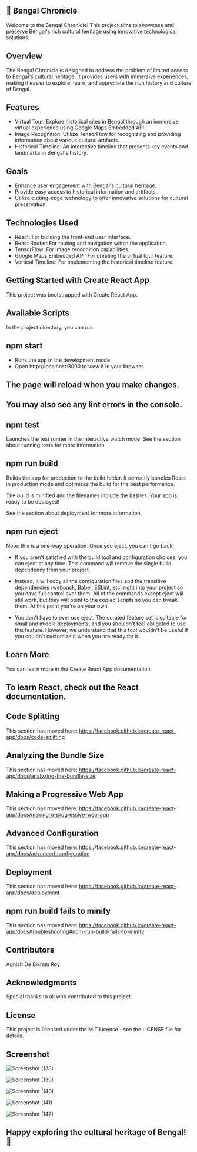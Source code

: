 ## 🐯 Bengal Chronicle

Welcome to the Bengal Chronicle! This project aims to showcase and preserve Bengal's rich cultural heritage using innovative technological solutions.

## Overview
The Bengal Chronicle is designed to address the problem of limited access to Bengal's cultural heritage. It provides users with immersive experiences, making it easier to explore, learn, and appreciate the rich history and culture of Bengal.

## Features
- Virtual Tour: Explore historical sites in Bengal through an immersive virtual experience using Google Maps Embedded API.
- Image Recognition: Utilize TensorFlow for recognizing and providing information about various cultural artifacts.
- Historical Timeline: An interactive timeline that presents key events and landmarks in Bengal's history.

## Goals
- Enhance user engagement with Bengal's cultural heritage.
- Provide easy access to historical information and artifacts.
- Utilize cutting-edge technology to offer innovative solutions for cultural preservation.
  
## Technologies Used
- React: For building the front-end user interface.
- React Router: For routing and navigation within the application.
- TensorFlow: For image recognition capabilities.
- Google Maps Embedded API: For creating the virtual tour feature.
- Vertical Timeline: For implementing the historical timeline feature.

  
## Getting Started with Create React App
This project was bootstrapped with Create React App.

## Available Scripts
In the project directory, you can run:

## npm start
- Runs the app in the development mode.
- Open http://localhost:3000 to view it in your browser.

## The page will reload when you make changes.
## You may also see any lint errors in the console.

## npm test
Launches the test runner in the interactive watch mode.
See the section about running tests for more information.

## npm run build
Builds the app for production to the build folder.
It correctly bundles React in production mode and optimizes the build for the best performance.

The build is minified and the filenames include the hashes.
Your app is ready to be deployed!

See the section about deployment for more information.

## npm run eject
Note: this is a one-way operation. Once you eject, you can't go back!

- If you aren't satisfied with the build tool and configuration choices, you can eject at any time. This command will remove the single build dependency from your project.

- Instead, it will copy all the configuration files and the transitive dependencies (webpack, Babel, ESLint, etc) right into your project so you have full control over them. All of the commands except eject will still work, but they will point to the copied scripts so you can tweak them. At this point you're on your own.

- You don't have to ever use eject. The curated feature set is suitable for small and middle deployments, and you shouldn't feel obligated to use this feature. However, we understand that this tool wouldn't be useful if you couldn't customize it when you are ready for it.

## Learn More
You can learn more in the Create React App documentation.

## To learn React, check out the React documentation.

## Code Splitting
This section has moved here: https://facebook.github.io/create-react-app/docs/code-splitting

## Analyzing the Bundle Size
This section has moved here: https://facebook.github.io/create-react-app/docs/analyzing-the-bundle-size

## Making a Progressive Web App
This section has moved here: https://facebook.github.io/create-react-app/docs/making-a-progressive-web-app

## Advanced Configuration
This section has moved here: https://facebook.github.io/create-react-app/docs/advanced-configuration

## Deployment
This section has moved here: https://facebook.github.io/create-react-app/docs/deployment

## npm run build fails to minify
This section has moved here: https://facebook.github.io/create-react-app/docs/troubleshooting#npm-run-build-fails-to-minify

## Contributors
Agnish De
Bikram Roy

## Acknowledgments
Special thanks to all who contributed to this project.

## License
This project is licensed under the MIT License - see the LICENSE file for details.

## Screenshot

![Screenshot (138)](https://github.com/agnishde/Bengal-Chronicles/assets/86564675/339455ad-4931-4c60-ab90-d1c1797d90a0)

![Screenshot (139)](https://github.com/agnishde/Bengal-Chronicles/assets/86564675/52fcf8bf-ef65-4074-91ed-db0ed2d8cafd)

![Screenshot (140)](https://github.com/agnishde/Bengal-Chronicles/assets/86564675/463ab8d7-9f5e-4879-a4ea-7c4f0633b698)

![Screenshot (141)](https://github.com/agnishde/Bengal-Chronicles/assets/86564675/8afff5a9-21e0-4639-81d8-9061ff95d745)

![Screenshot (142)](https://github.com/agnishde/Bengal-Chronicles/assets/86564675/aeb845ea-3f97-46f5-98e2-abf7841b4840)


## Happy exploring the cultural heritage of Bengal! 🌟
